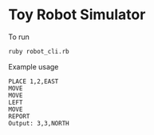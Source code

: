 # Toy Robot Simulator

To run

```bash
ruby robot_cli.rb
```

Example usage

```
PLACE 1,2,EAST
MOVE
MOVE
LEFT
MOVE
REPORT
Output: 3,3,NORTH
```

